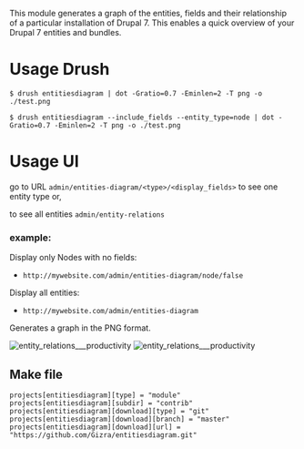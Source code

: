This module generates a graph of the entities, fields and their
relationship of a particular installation of Drupal 7. This enables a quick
overview of your Drupal 7 entities and bundles.

# Usage Drush

    $ drush entitiesdiagram | dot -Gratio=0.7 -Eminlen=2 -T png -o ./test.png

    $ drush entitiesdiagram --include_fields --entity_type=node | dot -Gratio=0.7 -Eminlen=2 -T png -o ./test.png

# Usage UI

go to URL `admin/entities-diagram/<type>/<display_fields>` to see one entity type or, 

to see all entities  `admin/entity-relations`

### example:
Display only Nodes with no fields:
* ```http://mywebsite.com/admin/entities-diagram/node/false```

Display all entities:
* ```http://mywebsite.com/admin/entities-diagram```

Generates a graph in the PNG format.

![entity_relations___productivity](https://cloud.githubusercontent.com/assets/165644/12092755/ad4bb60e-b307-11e5-904f-a75ee8db7b5c.png)
![entity_relations___productivity](https://cloud.githubusercontent.com/assets/165644/12093435/8a52dd54-b30b-11e5-9b43-2f63e5befd66.png)

## Make file
```
projects[entitiesdiagram][type] = "module"
projects[entitiesdiagram][subdir] = "contrib"
projects[entitiesdiagram][download][type] = "git"
projects[entitiesdiagram][download][branch] = "master"
projects[entitiesdiagram][download][url] = "https://github.com/Gizra/entitiesdiagram.git"
```
